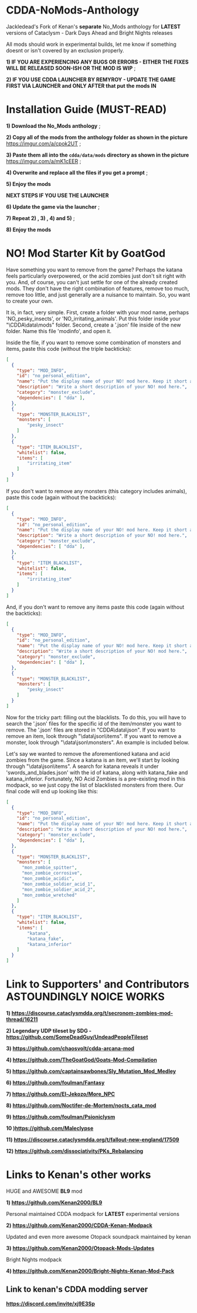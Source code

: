# CDDA-NoMods-Anthology
Jackledead's Fork of Kenan's **separate** No_Mods anthology for **LATEST** versions of Cataclysm - Dark Days Ahead and Bright Nights releases

All mods should work in experimental builds, let me know if something doesnt or isn't covered by an exclusion properly.

**1) IF YOU ARE EXPERIENCING ANY BUGS OR ERRORS - EITHER THE FIXES WILL BE RELEASED SOON-ISH OR THE MOD IS WIP** ;

**2) IF YOU USE CDDA LAUNCHER BY REMYROY - UPDATE THE GAME FIRST VIA LAUNCHER and ONLY AFTER that put the mods IN**

# Installation Guide (MUST-READ)

**1) Download the No_Mods anthology** ;

**2) Copy all of the mods from the anthology folder as shown in the picture** https://imgur.com/a/cpok2UT ;

**3) Paste them all into the `cdda/data/mods` directory as shown in the picture** https://imgur.com/a/mK1cEER ;

**4) Overwrite and replace all the files if you get a prompt** ;

**5) Enjoy the mods**

**NEXT STEPS IF YOU USE THE LAUNCHER** 

**6) Update the game via the launcher** ;

**7) Repeat 2) , 3) , 4) and 5)** ;

**8) Enjoy the mods**

# NO! Mod Starter Kit by GoatGod
Have something you want to remove from the game? Perhaps the katana feels particularly overpowered, or the acid zombies just don't sit right with you. And, of course, you can't just settle for one of the already created mods. They don't have the right combination of features, remove too much, remove too little, and just generally are a nuisance to maintain. So, you want to create your own. 

It is, in fact, very simple. First, create a folder with your mod name, perhaps 'NO_pesky_insects', or 'NO_irritating_animals'. Put this folder inside your "\CDDA\data\mods\" folder. Second, create a '.json' file inside of the new folder. Name this file 'modinfo', and open it. 

Inside the file, if you want to remove some combination of monsters and items, paste this code (without the triple backticks):
```JSON
[
  {
    "type": "MOD_INFO",
    "id": "no_personal_edition",
    "name": "Put the display name of your NO! mod here. Keep it short and sweet.",
    "description": "Write a short description of your NO! mod here.",
    "category": "monster_exclude",
    "dependencies": [ "dda" ],
  },
  {
    "type": "MONSTER_BLACKLIST",
    "monsters": [
        "pesky_insect"
    ]
  },
  {
    "type": "ITEM_BLACKLIST",
    "whitelist": false,
    "items": [
        "irritating_item"
    ]
  }
]
```
If you don't want to remove any monsters (this category includes animals), paste this code (again without the backticks):
```JSON
[
  {
    "type": "MOD_INFO",
    "id": "no_personal_edition",
    "name": "Put the display name of your NO! mod here. Keep it short and sweet.",
    "description": "Write a short description of your NO! mod here.",
    "category": "monster_exclude",
    "dependencies": [ "dda" ],
  },
  {
    "type": "ITEM_BLACKLIST",
    "whitelist": false,
    "items": [
        "irritating_item"
    ]
  }
]
``` 
And, if you don't want to remove any items paste this code (again without the backticks):
```JSON
[
  {
    "type": "MOD_INFO",
    "id": "no_personal_edition",
    "name": "Put the display name of your NO! mod here. Keep it short and sweet.",
    "description": "Write a short description of your NO! mod here.",
    "category": "monster_exclude",
    "dependencies": [ "dda" ],
  },
  {
    "type": "MONSTER_BLACKLIST",
    "monsters": [
        "pesky_insect"
    ]
  }
]
```
Now for the tricky part: filling out the blacklists. To do this, you will have to search the '.json' files for the specific id of the item/monster you want to remove. The '.json' files are stored in "CDDA\data\json". If you want to remove an item, look through "\data\json\items". If you want to remove a monster, look through "\data\json\monsters". An example is included below. 

Let's say we wanted to remove the aforementioned katana and acid zombies from the game. Since a katana is an item, we'll start by looking through "\data\json\items". A search for katana reveals it under 'swords_and_blades.json' with the id of katana, along with katana_fake and katana_inferior. Fortunately, NO Acid Zombies is a pre-existing mod in this modpack, so we just copy the list of blacklisted monsters from there. Our final code will end up looking like this: 
```JSON
[
  {
    "type": "MOD_INFO",
    "id": "no_personal_edition",
    "name": "Put the display name of your NO! mod here. Keep it short and sweet.",
    "description": "Write a short description of your NO! mod here.",
    "category": "monster_exclude",
    "dependencies": [ "dda" ],
  },
  {
    "type": "MONSTER_BLACKLIST",
    "monsters": [
      "mon_zombie_spitter",
      "mon_zombie_corrosive",
      "mon_zombie_acidic",
      "mon_zombie_soldier_acid_1",
      "mon_zombie_soldier_acid_2",
      "mon_zombie_wretched"
    ]
  },
  {
    "type": "ITEM_BLACKLIST",
    "whitelist": false,
    "items": [
        "katana",
        "katana_fake",
        "katana_inferior"
    ]
  }
]
```
# Link to Supporters' and Contributors ASTOUNDINGLY NOICE WORKS

**1) https://discourse.cataclysmdda.org/t/secronom-zombies-mod-thread/16211**

**2) Legendary UDP tileset by SDG - https://github.com/SomeDeadGuy/UndeadPeopleTileset**

**3) https://github.com/chaosvolt/cdda-arcana-mod**

**4) https://github.com/TheGoatGod/Goats-Mod-Compilation**

**5) https://github.com/captainsawbones/Sly_Mutation_Mod_Medley**

**6) https://github.com/foulman/Fantasy**

**7) https://github.com/El-Jekozo/More_NPC**

**8) https://github.com/Noctifer-de-Mortem/nocts_cata_mod**

**9) https://github.com/foulman/Psioniclysm**

**10 )https://github.com/Maleclypse**

**11) https://discourse.cataclysmdda.org/t/fallout-new-england/17509**

**12) https://github.com/dissociativity/PKs_Rebalancing**

# Links to Kenan's other works

HUGE and AWESOME **BL9** mod

**1) https://github.com/Kenan2000/BL9**

Personal maintained CDDA modpack for **LATEST** experimental versions

**2) https://github.com/Kenan2000/CDDA-Kenan-Modpack**

Updated and even more awesome Otopack soundpack maintained by kenan

**3) https://github.com/Kenan2000/Otopack-Mods-Updates**

Bright Nights modpack

**4) https://github.com/Kenan2000/Bright-Nights-Kenan-Mod-Pack**

## Link to kenan's CDDA modding server 

**https://discord.com/invite/xj9E3Sp**
